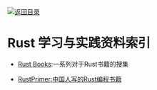 [![返回目录](https://parg.co/UGo)](https://parg.co/b4z) 
 

# Rust 学习与实践资料索引

- [Rust Books](https://github.com/sger/RustBooks):一系列对于Rust书籍的搜集

- [RustPrimer:中国人写的Rust编程书籍](https://github.com/rustcc/RustPrimer)
